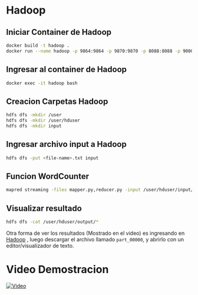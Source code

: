 
# Hadoop
## Iniciar Container de Hadoop
```bash
docker build -t hadoop .
docker run --name hadoop -p 9864:9864 -p 9870:9870 -p 8088:8088 -p 9000:9000 --hostname sd hadoop
```

## Ingresar al container de Hadoop
```bash
docker exec -it hadoop bash
```

## Creacion Carpetas Hadoop
```bash
hdfs dfs -mkdir /user
hdfs dfs -mkdir /user/hduser
hdfs dfs -mkdir input	
```

## Ingresar archivo input a Hadoop
```bash
hdfs dfs -put <file-name>.txt input
```

## Funcion WordCounter
```bash
mapred streaming -files mapper.py,reducer.py -input /user/hduser/input/*.txt -output /user/hduser/output -mapper ./mapper.py -reducer ./reducer.py
```

## Visualizar resultado
```bash
hdfs dfs -cat /user/hduser/output/*
```

Otra forma de ver los resultados (Mostrado en el video) es ingresando en [Hadoop](http://localhost:9870/explorer.html#/user/hduser) , luego descargar el archivo llamado  ``` part_00000 ```, y abrirlo con un editor/visualizador de texto.
  
# Video Demostracion
[![Video](https://img.youtube.com/vi/AYM--7cPCuU/0.jpg)](https://youtu.be/AYM--7cPCuU/)
  
